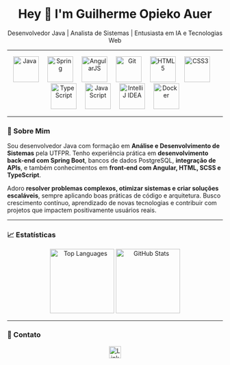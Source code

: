 <h1 align="center">Hey 👋 I'm Guilherme Opieko Auer</h1>
<p align="center">Desenvolvedor Java | Analista de Sistemas | Entusiasta em IA e Tecnologias Web</p>

---

<div align="center">
  <!-- Skills -->
  <img src="https://cdn.jsdelivr.net/gh/devicons/devicon/icons/java/java-original.svg" height="60" alt="Java" />
  <img width="12" />
  <img src="https://cdn.jsdelivr.net/gh/devicons/devicon/icons/spring/spring-original.svg" height="60" alt="Spring" />
  <img width="12" />
  <img src="https://cdn.jsdelivr.net/gh/devicons/devicon/icons/angularjs/angularjs-original.svg" height="60" alt="AngularJS" />
  <img width="12" />
  <img src="https://cdn.jsdelivr.net/gh/devicons/devicon/icons/git/git-original.svg" height="60" alt="Git" />
  <img width="12" />
  <img src="https://cdn.jsdelivr.net/gh/devicons/devicon/icons/html5/html5-original.svg" height="60" alt="HTML5" />
  <img width="12" />
  <img src="https://cdn.jsdelivr.net/gh/devicons/devicon/icons/css3/css3-original.svg" height="60" alt="CSS3" />
  <img width="12" />
  <img src="https://cdn.jsdelivr.net/gh/devicons/devicon/icons/typescript/typescript-original.svg" height="60" alt="TypeScript" />
  <img width="12" />
  <img src="https://cdn.jsdelivr.net/gh/devicons/devicon/icons/javascript/javascript-original.svg" height="60" alt="JavaScript" />
  <img width="12" />
  <img src="https://cdn.jsdelivr.net/gh/devicons/devicon/icons/intellij/intellij-original.svg" height="60" alt="IntelliJ IDEA" />
  <img width="12" />
  <img src="https://cdn.jsdelivr.net/gh/devicons/devicon/icons/docker/docker-original.svg" height="60" alt="Docker" />
</div>

---

### 💼 Sobre Mim
Sou desenvolvedor Java com formação em **Análise e Desenvolvimento de Sistemas** pela UTFPR. Tenho experiência prática em **desenvolvimento back-end com Spring Boot**, bancos de dados PostgreSQL, **integração de APIs**, e também conhecimentos em **front-end com Angular, HTML, SCSS e TypeScript**.  

Adoro **resolver problemas complexos, otimizar sistemas e criar soluções escaláveis**, sempre aplicando boas práticas de código e arquitetura. Busco crescimento contínuo, aprendizado de novas tecnologias e contribuir com projetos que impactem positivamente usuários reais.

---

### 📈 Estatísticas
<div align="center">
  <img src="https://github-readme-stats.vercel.app/api/top-langs?username=GOA03&layout=compact&langs_count=5&theme=dracula" height="150" alt="Top Languages" />
  <img src="https://github-readme-stats.vercel.app/api?username=GOA03&show_icons=true&include_all_commits=true&count_private=true&theme=dracula" height="150" alt="GitHub Stats" />
</div>

---

### 🔗 Contato
<div align="center">
  <a href="https://www.linkedin.com/in/guilherme-opieko-auer-410024210" target="_blank">
    <img src="https://img.shields.io/static/v1?message=LinkedIn&logo=linkedin&color=0077B5&logoColor=white&style=for-the-badge" height="28" alt="LinkedIn" />
  </a>
</div>
